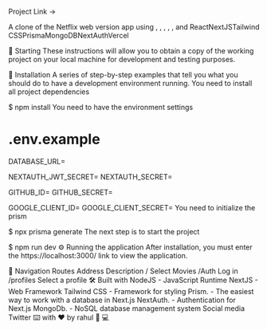 
Project Link -> 

A clone of the Netflix web version app using , , , , , and ReactNextJSTailwind CSSPrismaMongoDBNextAuthVercel

🚀 Starting
These instructions will allow you to obtain a copy of the working project on your local machine for development and testing purposes.

🔧 Installation
A series of step-by-step examples that tell you what you should do to have a development environment running. You need to install all project dependencies

$ npm install
You need to have the environment settings

# .env.example
DATABASE_URL=

NEXTAUTH_JWT_SECRET=
NEXTAUTH_SECRET=

GITHUB_ID=
GITHUB_SECRET= 

GOOGLE_CLIENT_ID= 
GOOGLE_CLIENT_SECRET= 
You need to initialize the prism

$ npx prisma generate
The next step is to start the project

$ npm run dev
⚙️ Running the application
After installation, you must enter the https://localhost:3000/ link to view the application.

📃 Navigation Routes
Address	Description
/	Select Movies
/Auth	Log in
/profiles	Select a profile
🛠️ Built with
NodeJS - JavaScript Runtime
NextJS - Web Framework
Tailwind CSS - Framework for styling
Prism. - The easiest way to work with a database in Next.js
NextAuth. - Authentication for Next.js
MongoDb. - NoSQL database management system
Social media
Twitter
⌨️ with ❤️ by rahul 👨 💻
